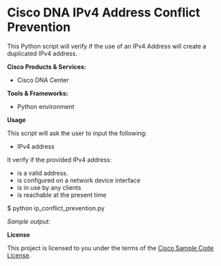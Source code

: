 # Cisco DNA IPv4 Address Conflict Prevention


This Python script will verify if the use of an IPv4 Address will create a duplicated IPv4 address.

**Cisco Products & Services:**

- Cisco DNA Center

**Tools & Frameworks:**

- Python environment

**Usage**

This script will ask the user to input the following:

- IPv4 address

It verify if the provided IPv4 address:

- is a valid address. 
- is configured on a network device interface
- is in use by any clients
- is reachable at the present time


$ python ip_conflict_prevention.py

*Sample output:*

    


**License**

This project is licensed to you under the terms of the [Cisco Sample Code License](./LICENSE).
